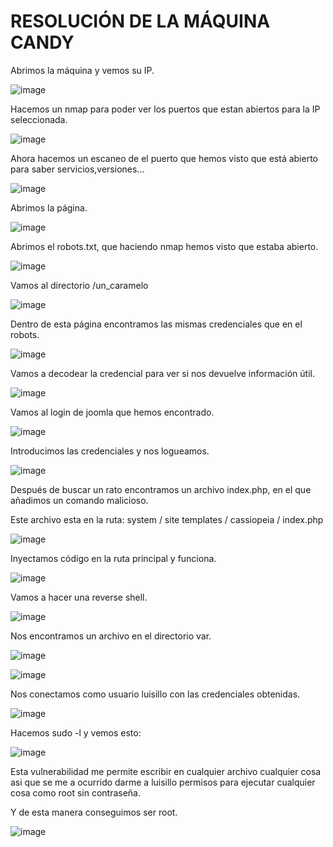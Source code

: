 # RESOLUCIÓN DE LA MÁQUINA CANDY

Abrimos la máquina y vemos su IP.

![image](https://github.com/user-attachments/assets/2384d2d4-1deb-470c-b52f-0442ce8610b2)

Hacemos un nmap para poder ver los puertos que estan abiertos para la IP seleccionada.

![image](https://github.com/user-attachments/assets/a2a45f09-a7b6-48f6-bb4b-b6b6fd438e74)

Ahora hacemos un escaneo de el puerto que hemos visto que está abierto para saber servicios,versiones...

![image](https://github.com/user-attachments/assets/8aab8ff0-7c59-4f88-9948-c262c7117b13)

Abrimos la página.

![image](https://github.com/user-attachments/assets/c73b21e3-bbc1-49dc-a09a-79db2dd083d7)

Abrimos el robots.txt, que haciendo nmap hemos visto que estaba abierto. 

![image](https://github.com/user-attachments/assets/cc410f8d-6698-4a8c-8ad5-f9b00acdd638)

Vamos al directorio /un_caramelo

![image](https://github.com/user-attachments/assets/2891f824-218d-4cb5-b43d-76a0a1cc030e)

Dentro de esta página encontramos las mismas credenciales que en el robots.

![image](https://github.com/user-attachments/assets/b1ebdb86-6e92-4b76-bb3a-f4c404e8e6fc)

Vamos a decodear la credencial para ver si nos devuelve información útil.

![image](https://github.com/user-attachments/assets/4e38f509-fdb8-434d-ba68-9754875bcc9f)

Vamos al login de joomla que hemos encontrado.

![image](https://github.com/user-attachments/assets/1b6847c4-1392-4a4d-b02e-0a6c56ddc9c8)

Introducimos las credenciales y nos logueamos.

![image](https://github.com/user-attachments/assets/03dc2da7-df86-447c-bf66-1a812eed3023)

Después de buscar un rato encontramos un archivo index.php, en el que añadimos un comando malicioso.

Este archivo esta en la ruta: system / site templates / cassiopeia / index.php

![image](https://github.com/user-attachments/assets/28518075-38ba-4aa5-a261-9fdc15b46465)

Inyectamos código en la ruta principal y funciona.

![image](https://github.com/user-attachments/assets/1f00b775-078f-42cd-a8bb-53d53cf6419f)

Vamos a hacer una reverse shell.

![image](https://github.com/user-attachments/assets/2495d646-8a28-42a2-8c21-116156404b3f)

Nos encontramos un archivo en el directorio var.

![image](https://github.com/user-attachments/assets/9b4fc058-1679-4091-a55e-fad3faab0771)

![image](https://github.com/user-attachments/assets/3b193ec6-921a-44ee-ac09-1b9c048056c5)

Nos conectamos como usuario luisillo con las credenciales obtenidas.

![image](https://github.com/user-attachments/assets/87c7a2c9-8a0f-48c0-a8c8-e799b904d325)

Hacemos sudo -l y vemos esto: 

![image](https://github.com/user-attachments/assets/0110bde3-d27c-46e8-99ee-4acecd165374)

Esta vulnerabilidad me permite escribir en cualquier archivo cualquier cosa asi que se me a ocurrido darme a luisillo permisos para ejecutar cualquier cosa como root sin contraseña.

Y de esta manera conseguimos ser root.

![image](https://github.com/user-attachments/assets/6fcdb2a6-9296-4858-8483-53f5bc3ffd72)











